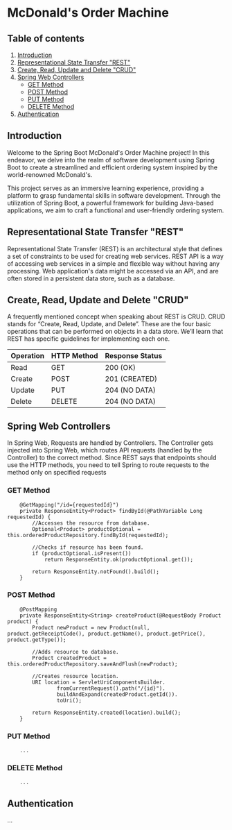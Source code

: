 # McDonald's Order Machine

## Table of contents
1. [Introduction](#introduction)
2. [Representational State Transfer "REST"](#rest)
3. [Create, Read, Update and Delete "CRUD"](#crud)
4. [Spring Web Controllers](#spring_web_controllers)
    - [GET Method](#get_method)
    - [POST Method](#post_method)
    - [PUT Method](#put_method)
    - [DELETE Method](#delete_method)
5. [Authentication](#authentication)


## Introduction <a name="introduction"></a>
Welcome to the Spring Boot McDonald's Order Machine project! In this endeavor, we delve into the realm of 
software development using Spring Boot to create a streamlined and efficient ordering system inspired by 
the world-renowned McDonald's.

This project serves as an immersive learning experience, providing a platform to grasp fundamental skills 
in software development. Through the utilization of Spring Boot, a powerful framework for building Java-based 
applications, we aim to craft a functional and user-friendly ordering system.

## Representational State Transfer "REST" <a name="rest"></a>
Representational State Transfer (REST) is an architectural style that defines a set of constraints to be used 
for creating web services. REST API is a way of accessing web services in a simple and flexible way without
having any processing. Web application's data might be accessed via an API, and are often stored in a persistent 
data store, such as a database.

## Create, Read, Update and Delete "CRUD" <a name="crud"></a>
A frequently mentioned concept when speaking about REST is CRUD. CRUD stands for “Create, Read, Update, and Delete”.
These are the four basic operations that can be performed on objects in a data store. We’ll learn that REST has 
specific guidelines for implementing each one.

| Operation | HTTP Method | Response Status |
|-----------|-------------|-----------------|
| Read      | GET         | 200 (OK)        |
| Create    | POST        | 201 (CREATED)   |
| Update    | PUT         | 204 (NO DATA)   |
| Delete    | DELETE      | 204 (NO DATA)   |

## Spring Web Controllers <a name="spring_web_controllers"></a>
In Spring Web, Requests are handled by Controllers. The Controller gets injected into Spring Web, which routes API
requests (handled by the Controller) to the correct method. Since REST says that endpoints should use the HTTP 
methods, you need to tell Spring to route requests to the method only on specified requests

### GET Method <a name="get_method"></a>
```
    @GetMapping("/id={requestedId}")
    private ResponseEntity<Product> findById(@PathVariable Long requestedId) {
        //Accesses the resource from database.
        Optional<Product> productOptional = this.orderedProductRepository.findById(requestedId);

        //Checks if resource has been found.
        if (productOptional.isPresent())
            return ResponseEntity.ok(productOptional.get());

        return ResponseEntity.notFound().build();
    }
```

### POST Method <a name="post_method"></a>
```
    @PostMapping
    private ResponseEntity<String> createProduct(@RequestBody Product product) {
        Product newProduct = new Product(null, product.getReceiptCode(), product.getName(), product.getPrice(), product.getType());

        //Adds resource to database.
        Product createdProduct = this.orderedProductRepository.saveAndFlush(newProduct);

        //Creates resource location.
        URI location = ServletUriComponentsBuilder.
                fromCurrentRequest().path("/{id}").
                buildAndExpand(createdProduct.getId()).
                toUri();

        return ResponseEntity.created(location).build();
    }
```

### PUT Method <a name="put_method"></a>
```
    ...
```

### DELETE Method <a name="delete_method"></a>
```
    ...
```

## Authentication <a name="authentication"></a>
...
